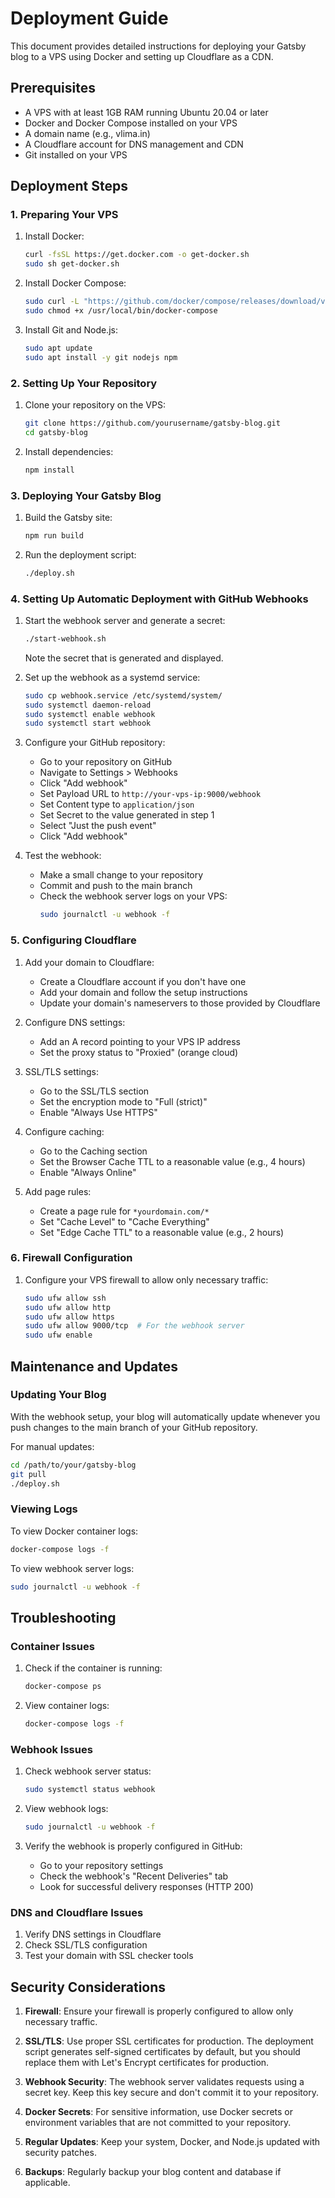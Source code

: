 # Deployment Guide

This document provides detailed instructions for deploying your Gatsby blog to a VPS using Docker and setting up Cloudflare as a CDN.

## Prerequisites

- A VPS with at least 1GB RAM running Ubuntu 20.04 or later
- Docker and Docker Compose installed on your VPS
- A domain name (e.g., vlima.in)
- A Cloudflare account for DNS management and CDN
- Git installed on your VPS

## Deployment Steps

### 1. Preparing Your VPS

1. Install Docker:
   ```bash
   curl -fsSL https://get.docker.com -o get-docker.sh
   sudo sh get-docker.sh
   ```

2. Install Docker Compose:
   ```bash
   sudo curl -L "https://github.com/docker/compose/releases/download/v2.18.1/docker-compose-$(uname -s)-$(uname -m)" -o /usr/local/bin/docker-compose
   sudo chmod +x /usr/local/bin/docker-compose
   ```

3. Install Git and Node.js:
   ```bash
   sudo apt update
   sudo apt install -y git nodejs npm
   ```

### 2. Setting Up Your Repository

1. Clone your repository on the VPS:
   ```bash
   git clone https://github.com/yourusername/gatsby-blog.git
   cd gatsby-blog
   ```

2. Install dependencies:
   ```bash
   npm install
   ```

### 3. Deploying Your Gatsby Blog

1. Build the Gatsby site:
   ```bash
   npm run build
   ```

2. Run the deployment script:
   ```bash
   ./deploy.sh
   ```

### 4. Setting Up Automatic Deployment with GitHub Webhooks

1. Start the webhook server and generate a secret:
   ```bash
   ./start-webhook.sh
   ```
   Note the secret that is generated and displayed.

2. Set up the webhook as a systemd service:
   ```bash
   sudo cp webhook.service /etc/systemd/system/
   sudo systemctl daemon-reload
   sudo systemctl enable webhook
   sudo systemctl start webhook
   ```

3. Configure your GitHub repository:
   - Go to your repository on GitHub
   - Navigate to Settings > Webhooks
   - Click "Add webhook"
   - Set Payload URL to `http://your-vps-ip:9000/webhook`
   - Set Content type to `application/json`
   - Set Secret to the value generated in step 1
   - Select "Just the push event"
   - Click "Add webhook"

4. Test the webhook:
   - Make a small change to your repository
   - Commit and push to the main branch
   - Check the webhook server logs on your VPS:
     ```bash
     sudo journalctl -u webhook -f
     ```

### 5. Configuring Cloudflare

1. Add your domain to Cloudflare:
   - Create a Cloudflare account if you don't have one
   - Add your domain and follow the setup instructions
   - Update your domain's nameservers to those provided by Cloudflare

2. Configure DNS settings:
   - Add an A record pointing to your VPS IP address
   - Set the proxy status to "Proxied" (orange cloud)

3. SSL/TLS settings:
   - Go to the SSL/TLS section
   - Set the encryption mode to "Full (strict)"
   - Enable "Always Use HTTPS"

4. Configure caching:
   - Go to the Caching section
   - Set the Browser Cache TTL to a reasonable value (e.g., 4 hours)
   - Enable "Always Online"

5. Add page rules:
   - Create a page rule for `*yourdomain.com/*`
   - Set "Cache Level" to "Cache Everything"
   - Set "Edge Cache TTL" to a reasonable value (e.g., 2 hours)

### 6. Firewall Configuration

1. Configure your VPS firewall to allow only necessary traffic:
   ```bash
   sudo ufw allow ssh
   sudo ufw allow http
   sudo ufw allow https
   sudo ufw allow 9000/tcp  # For the webhook server
   sudo ufw enable
   ```

## Maintenance and Updates

### Updating Your Blog

With the webhook setup, your blog will automatically update whenever you push changes to the main branch of your GitHub repository.

For manual updates:
```bash
cd /path/to/your/gatsby-blog
git pull
./deploy.sh
```

### Viewing Logs

To view Docker container logs:
```bash
docker-compose logs -f
```

To view webhook server logs:
```bash
sudo journalctl -u webhook -f
```

## Troubleshooting

### Container Issues

1. Check if the container is running:
   ```bash
   docker-compose ps
   ```

2. View container logs:
   ```bash
   docker-compose logs -f
   ```

### Webhook Issues

1. Check webhook server status:
   ```bash
   sudo systemctl status webhook
   ```

2. View webhook logs:
   ```bash
   sudo journalctl -u webhook -f
   ```

3. Verify the webhook is properly configured in GitHub:
   - Go to your repository settings
   - Check the webhook's "Recent Deliveries" tab
   - Look for successful delivery responses (HTTP 200)

### DNS and Cloudflare Issues

1. Verify DNS settings in Cloudflare
2. Check SSL/TLS configuration
3. Test your domain with SSL checker tools

## Security Considerations

1. **Firewall**: Ensure your firewall is properly configured to allow only necessary traffic.

2. **SSL/TLS**: Use proper SSL certificates for production. The deployment script generates self-signed certificates by default, but you should replace them with Let's Encrypt certificates for production.

3. **Webhook Security**: The webhook server validates requests using a secret key. Keep this key secure and don't commit it to your repository.

4. **Docker Secrets**: For sensitive information, use Docker secrets or environment variables that are not committed to your repository.

5. **Regular Updates**: Keep your system, Docker, and Node.js updated with security patches.

6. **Backups**: Regularly backup your blog content and database if applicable. 